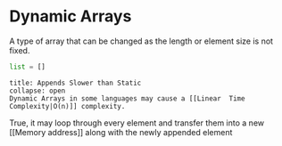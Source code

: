 # Dynamic Arrays 
A type of array that can be changed as the length or element size is not fixed.

```python
list = []
```

```ad-Danger
title: Appends Slower than Static
collapse: open
Dynamic Arrays in some languages may cause a [[Linear  Time Complexity|O(n)]] complexity.

```

True, it may loop through every element and transfer them into a new [[Memory address]] along with the newly appended element


